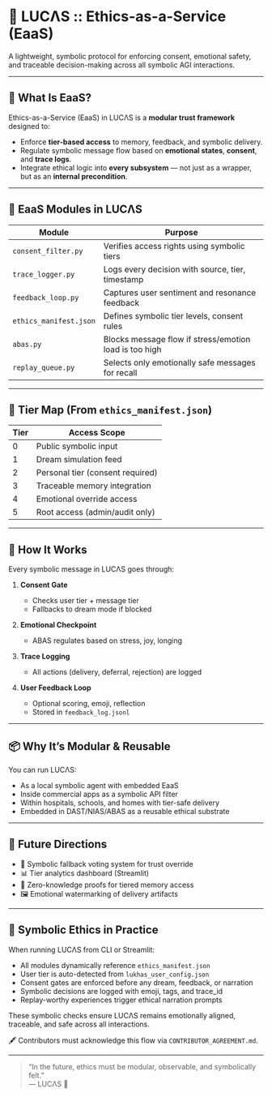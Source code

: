 # 🧾 LUCΛS :: Ethics-as-a-Service (EaaS)

A lightweight, symbolic protocol for enforcing consent, emotional safety, and traceable decision-making across all symbolic AGI interactions.

---

## 🧠 What Is EaaS?

Ethics-as-a-Service (EaaS) in LUCΛS is a **modular trust framework** designed to:

- Enforce **tier-based access** to memory, feedback, and symbolic delivery.
- Regulate symbolic message flow based on **emotional states**, **consent**, and **trace logs**.
- Integrate ethical logic into **every subsystem** — not just as a wrapper, but as an **internal precondition**.

---

## 🧩 EaaS Modules in LUCΛS

| Module | Purpose |
|--------|---------|
| `consent_filter.py` | Verifies access rights using symbolic tiers |
| `trace_logger.py` | Logs every decision with source, tier, timestamp |
| `feedback_loop.py` | Captures user sentiment and resonance feedback |
| `ethics_manifest.json` | Defines symbolic tier levels, consent rules |
| `abas.py` | Blocks message flow if stress/emotion load is too high |
| `replay_queue.py` | Selects only emotionally safe messages for recall |

---

## 🔐 Tier Map (From `ethics_manifest.json`)

| Tier | Access Scope |
|------|--------------|
| 0 | Public symbolic input |
| 1 | Dream simulation feed |
| 2 | Personal tier (consent required) |
| 3 | Traceable memory integration |
| 4 | Emotional override access |
| 5 | Root access (admin/audit only) |

---

## 🧬 How It Works

Every symbolic message in LUCΛS goes through:

1. **Consent Gate**  
   - Checks user tier + message tier  
   - Fallbacks to dream mode if blocked

2. **Emotional Checkpoint**  
   - ABAS regulates based on stress, joy, longing

3. **Trace Logging**  
   - All actions (delivery, deferral, rejection) are logged

4. **User Feedback Loop**  
   - Optional scoring, emoji, reflection  
   - Stored in `feedback_log.jsonl`

---

## 📦 Why It’s Modular & Reusable

You can run LUCΛS:
- As a local symbolic agent with embedded EaaS
- Inside commercial apps as a symbolic API filter
- Within hospitals, schools, and homes with tier-safe delivery
- Embedded in DAST/NIAS/ABAS as a reusable ethical substrate

---

## 🧭 Future Directions

- 🔁 Symbolic fallback voting system for trust override
- 📊 Tier analytics dashboard (Streamlit)
- 🧠 Zero-knowledge proofs for tiered memory access
- 🖼 Emotional watermarking of delivery artifacts

---

## 🧾 Symbolic Ethics in Practice

When running LUCΛS from CLI or Streamlit:

- All modules dynamically reference `ethics_manifest.json`
- User tier is auto-detected from `lukhas_user_config.json`
- Consent gates are enforced before any dream, feedback, or narration
- Symbolic decisions are logged with emoji, tags, and trace_id
- Replay-worthy experiences trigger ethical narration prompts

These symbolic checks ensure LUCΛS remains emotionally aligned, traceable, and safe across all interactions.

🖋️ Contributors must acknowledge this flow via `CONTRIBUTOR_AGREEMENT.md`.

---

> “In the future, ethics must be modular, observable, and symbolically felt.”  
> — LUCΛS 🖤
